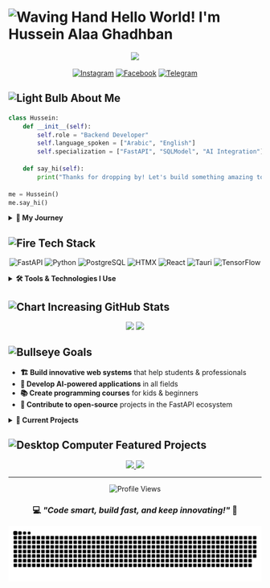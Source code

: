 # <img src="https://raw.githubusercontent.com/Tarikul-Islam-Anik/Animated-Fluent-Emojis/master/Emojis/Hand%20gestures/Waving%20Hand.png" alt="Waving Hand" width="35" height="35" /> Hello World! I'm Hussein Alaa Ghadhban

<div align="center">
  <img src="https://readme-typing-svg.herokuapp.com/?lines=Python+Instructor;FastAPI+Backend+Developer;Tech+Entrepreneur;AI+Enthusiast&font=Fira%20Code&center=true&width=380&height=50">
</div>

<p align="center">
  <a href="https://instagram.com/hu55ain3laa"><img src="https://img.shields.io/badge/Instagram-E4405F?style=for-the-badge&logo=instagram&logoColor=white" alt="Instagram" /></a>
  <a href="https://facebook.com/hu55ain3laa"><img src="https://img.shields.io/badge/Facebook-1877F2?style=for-the-badge&logo=facebook&logoColor=white" alt="Facebook" /></a>
  <a href="https://t.me/hu55ain3laa"><img src="https://img.shields.io/badge/Telegram-2CA5E0?style=for-the-badge&logo=telegram&logoColor=white" alt="Telegram" /></a>
</p>

## <img src="https://raw.githubusercontent.com/Tarikul-Islam-Anik/Animated-Fluent-Emojis/master/Emojis/Objects/Light%20Bulb.png" alt="Light Bulb" width="25" height="25" /> About Me

```python
class Hussein:
    def __init__(self):
        self.role = "Backend Developer"
        self.language_spoken = ["Arabic", "English"]
        self.specialization = ["FastAPI", "SQLModel", "AI Integration"]

    def say_hi(self):
        print("Thanks for dropping by! Let's build something amazing together!")

me = Hussein()
me.say_hi()
```

<details>
<summary><b>🚀 My Journey</b></summary>
<br>
I'm passionate about building efficient, scalable, and maintainable backend systems that make a difference. My journey in tech has been driven by a desire to create tools that help others learn and work more effectively.
</details>

## <img src="https://raw.githubusercontent.com/Tarikul-Islam-Anik/Animated-Fluent-Emojis/master/Emojis/Objects/Fire.png" alt="Fire" width="25" height="25" /> Tech Stack

<p align="center">
  <img src="https://img.shields.io/badge/FastAPI-005571?style=for-the-badge&logo=fastapi" alt="FastAPI" />
  <img src="https://img.shields.io/badge/Python-3776AB?style=for-the-badge&logo=python&logoColor=white" alt="Python" />
  <img src="https://img.shields.io/badge/PostgreSQL-316192?style=for-the-badge&logo=postgresql&logoColor=white" alt="PostgreSQL" />
  <img src="https://img.shields.io/badge/HTML5-E34F26?style=for-the-badge&logo=html5&logoColor=white" alt="HTMX" />
  <img src="https://img.shields.io/badge/React-20232A?style=for-the-badge&logo=react&logoColor=61DAFB" alt="React" />
  <img src="https://img.shields.io/badge/Tauri-FFC131?style=for-the-badge&logo=Tauri&logoColor=white" alt="Tauri" />
  <img src="https://img.shields.io/badge/TensorFlow-FF6F00?style=for-the-badge&logo=tensorflow&logoColor=white" alt="TensorFlow" />
</p>

<details>
<summary><b>🛠️ Tools & Technologies I Use</b></summary>
<br>
<p align="center">
  <img src="https://img.shields.io/badge/Docker-2CA5E0?style=for-the-badge&logo=docker&logoColor=white" alt="Docker" />
  <img src="https://img.shields.io/badge/Git-F05032?style=for-the-badge&logo=git&logoColor=white" alt="Git" />
  <img src="https://img.shields.io/badge/VSCode-0078D4?style=for-the-badge&logo=visual%20studio%20code&logoColor=white" alt="VSCode" />
  <img src="https://img.shields.io/badge/PyCharm-000000.svg?&style=for-the-badge&logo=PyCharm&logoColor=white" alt="PyCharm" />
  <img src="https://img.shields.io/badge/Postman-FF6C37?style=for-the-badge&logo=Postman&logoColor=white" alt="Postman" />
</p>
</details>

## <img src="https://raw.githubusercontent.com/Tarikul-Islam-Anik/Animated-Fluent-Emojis/master/Emojis/Objects/Chart%20Increasing.png" alt="Chart Increasing" width="25" height="25" /> GitHub Stats

<div align="center">
  <img height="180em" src="https://github-readme-stats.vercel.app/api?username=hu55ain3laa&show_icons=true&theme=radical&include_all_commits=true&count_private=true"/>
  <img height="180em" src="https://github-readme-stats.vercel.app/api/top-langs/?username=hu55ain3laa&layout=compact&langs_count=7&theme=radical"/>
</div>

## <img src="https://raw.githubusercontent.com/Tarikul-Islam-Anik/Animated-Fluent-Emojis/master/Emojis/Objects/Bullseye.png" alt="Bullseye" width="25" height="25" /> Goals

- **🏗️ Build innovative web systems** that help students & professionals
- **🤖 Develop AI-powered applications** in all fields
- **📚 Create programming courses** for kids & beginners
- **🌱 Contribute to open-source** projects in the FastAPI ecosystem

<details>
<summary><b>📌 Current Projects</b></summary>
<br>
I'm currently working on:

- 🔬 FastAPI boilerplate optimized for rapid development
- 📱 Tauri-based cross-platform application for education
- 🧠 AI integration tool for small businesses
</details>

## <img src="https://raw.githubusercontent.com/Tarikul-Islam-Anik/Animated-Fluent-Emojis/master/Emojis/Objects/Desktop%20Computer.png" alt="Desktop Computer" width="25" height="25" /> Featured Projects

<div align="center">
  <a href="#">
    <img src="https://github-readme-stats.vercel.app/api/pin/?username=hu55ain3laa&repo=FastAPI-Bank-System&theme=radical" />
  </a>
  <a href="#">
    <img src="https://github-readme-stats.vercel.app/api/pin/?username=hu55ain3laa&repo=hu55ain3laa&theme=radical" />
  </a>
</div>

---

<div align="center">
  <img src="https://komarev.com/ghpvc/?username=hu55ain3laa&color=blueviolet&style=flat-square&label=Profile+Views" alt="Profile Views" />
  
  <h3>💻 <i>"Code smart, build fast, and keep innovating!"</i> 🚀</h3>
  
<picture>
  <source media="(prefers-color-scheme: dark)" srcset="https://raw.githubusercontent.com/platane/platane/output/github-contribution-grid-snake-dark.svg">
  <source media="(prefers-color-scheme: light)" srcset="https://raw.githubusercontent.com/platane/platane/output/github-contribution-grid-snake.svg">
  <img alt="github contribution grid snake animation" src="https://raw.githubusercontent.com/platane/platane/output/github-contribution-grid-snake.svg">
</picture>
</div>
